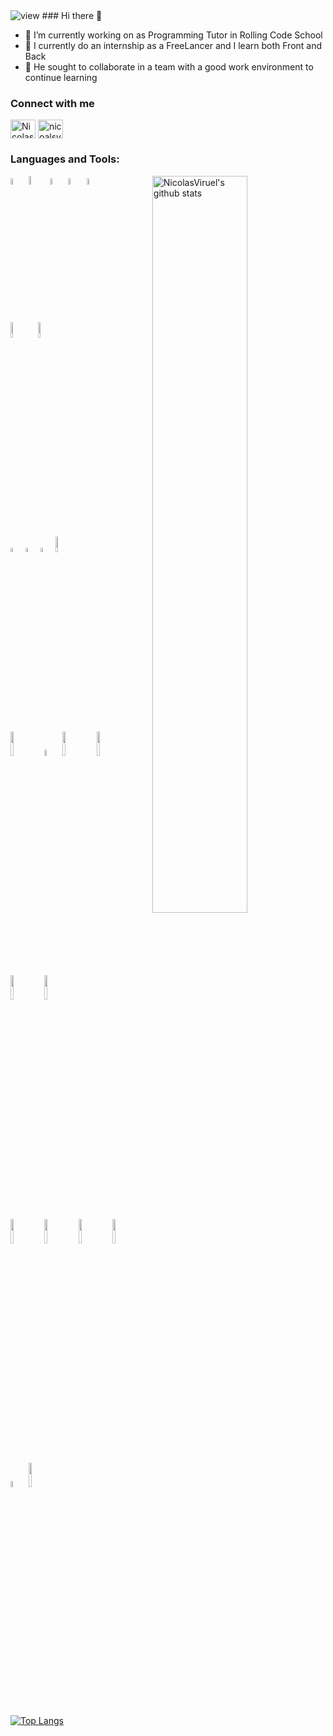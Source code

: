 
<!-- <img src="https://mir-s3-cdn-cf.behance.net/project_modules/max_1200/22b22287602523.5dbd29081561d.gif" alt="view" /> -->
<img src="https://user-images.githubusercontent.com/109561822/218578800-7eb6b99e-831b-4f2d-ae14-95c5ee7c68d7.gif" alt="view" />
### Hi there 👋


- 🔭 I’m currently working on as Programming Tutor in Rolling Code School
- 🌱 I currently do an internship as a FreeLancer and I learn both Front and Back
- 👯 He sought to collaborate in a team with a good work environment to continue learning

###  Connect with me
<p align="left">
<a href="https://linkedin.com/in/nicolasviruel6776/" target="blank"><img align="center" src="https://raw.githubusercontent.com/rahuldkjain/github-profile-readme-generator/master/src/images/icons/Social/linked-in-alt.svg" alt="NicolasViruel" height="30" width="40" /></a>
<a href="https://instagram.com/nicolasviruel" target="blank"><img align="center" src="https://raw.githubusercontent.com/rahuldkjain/github-profile-readme-generator/master/src/images/icons/Social/instagram.svg" alt="nicoalsviruel" height="30" width="40" /></a>
</p>

### Languages and Tools:

<!-- Your github readme stats
You can use this api: https://github.com/NicolasViruel/github-readme-stats
-->
<p>
    <img width="55%" align="right" alt="NicolasViruel's github stats" src="https://github-readme-stats.vercel.app/api?username=nicolasviruel&show_icons=true&hide_border=true"/>
    

  <!-- Your languages and tools. Be careful with the alignment. 
  You can use this sites to get logos: https://www.vectorlogo.zone or https://simpleicons.org/
  -->
  <code><img width="5%" src="https://www.vectorlogo.zone/logos/w3_html5/w3_html5-icon.svg"></code>
  <code><img width="6%" src="https://www.vectorlogo.zone/logos/w3_css/w3_css-official.svg"></code> 
  <code><img width="5%" src="https://vectorwiki.com/images/mRGtI__javascript.svg"></code>
  <code><img width="5%" src="https://svg2raster.fileformat.info/vlz.jsp?svg=%2Flogos%2Ftypescriptlang%2Ftypescriptlang-icon.svg"></code>
  <code><img width="5%" src="https://www.vectorlogo.zone/logos/reactjs/reactjs-icon.svg"></code>
  <br />
  <code><img width="8%" src="https://www.vectorlogo.zone/logos/nodejs/nodejs-horizontal.svg"></code>
  <code><img width="8%" src="https://www.vectorlogo.zone/logos/nestjs/nestjs-ar21.svg"></code>
  
  <br />
  <code><img width="4%" src="https://www.vectorlogo.zone/logos/getpostman/getpostman-icon.svg"></code>
  <code><img width="4%" src="https://www.vectorlogo.zone/logos/docker/docker-ar21.svg"></code>
  <code><img width="4%" src="https://www.vectorlogo.zone/logos/amazon_aws/amazon_aws-ar21.svg"></code>
  <code><img width="8%" src="https://www.vectorlogo.zone/logos/getbootstrap/getbootstrap-ar21.svg"></code>
  
  <br />
  <code><img width="10%" src="https://www.vectorlogo.zone/logos/mongodb/mongodb-ar21.svg"></code>
  <code><img width="5%" src="https://www.vectorlogo.zone/logos/firebase/firebase-icon.svg"></code>
  <code><img width="10%" src="https://www.vectorlogo.zone/logos/expressjs/expressjs-ar21.svg"></code>
  <code><img width="10%" src="https://www.vectorlogo.zone/logos/npmjs/npmjs-ar21.svg"></code>
  <code><img width="10%" src="https://www.vectorlogo.zone/logos/postgresql/postgresql-ar21.svg"></code>
  <code><img width="10%" src="https://www.vectorlogo.zone/logos/mysql/mysql-ar21.svg"></code>
  <br />
  <code><img width="10%" src="https://www.vectorlogo.zone/logos/git-scm/git-scm-ar21.svg"></code>
  <code><img width="10%" src="https://www.vectorlogo.zone/logos/sequelizejs/sequelizejs-ar21.svg"></code>
  <code><img width="10%" src="https://www.vectorlogo.zone/logos/github/github-ar21.svg"></code>
  <code><img width="10%" src="https://www.vectorlogo.zone/logos/trello/trello-ar21.svg"></code>
  <code><img width="5%" src="https://vectorwiki.com/images/cp1qJ__miro.svg"></code>
  <code><img width="10%" src="https://www.vectorlogo.zone/logos/visualstudio_code/visualstudio_code-ar21.svg"></code>
</p>

 [![Top Langs](https://github-readme-stats.vercel.app/api/top-langs/?username=NicolasViruel&hide=jupyter%20notebook&show_icons=true&layout=compact&hide_border=true)](https://github.com/NicolasViruel/github-readme-stats)
 
 

